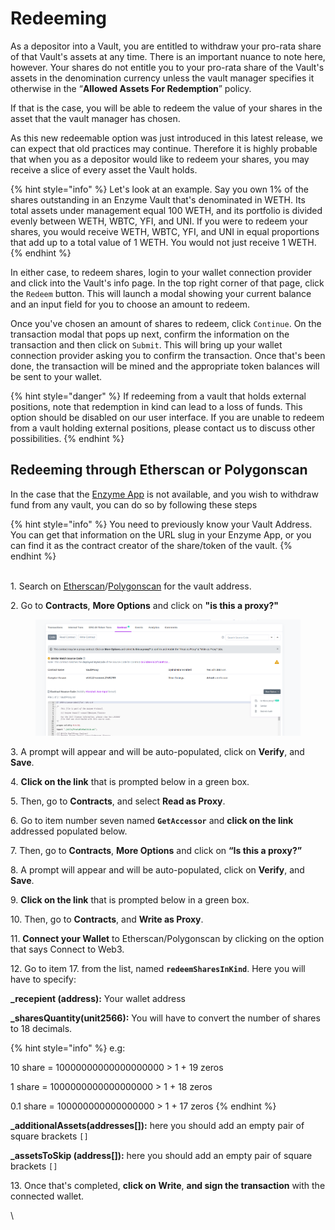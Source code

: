# Redeeming

As a depositor into a Vault, you are entitled to withdraw your pro-rata share of that Vault's assets at any time. There is an important nuance to note here, however. Your shares do not entitle you to your pro-rata share of the Vault's assets in the denomination currency unless the vault manager specifies it otherwise in the “**Allowed Assets For Redemption**” policy.

If that is the case, you will be able to redeem the value of your shares in the asset that the vault manager has chosen.&#x20;

As this new redeemable option was just introduced in this latest release, we can expect that old practices may continue. Therefore it is highly probable that when you as a depositor would like to redeem your shares, you may receive a slice of every asset the Vault holds.

{% hint style="info" %}
Let's look at an example. Say you own 1% of the shares outstanding in an Enzyme Vault that's denominated in WETH. Its total assets under management equal 100 WETH, and its portfolio is divided evenly between WETH, WBTC, YFI, and UNI. If you were to redeem your shares, you would receive WETH, WBTC, YFI, and UNI in equal proportions that add up to a total value of 1 WETH. You would not just receive 1 WETH.
{% endhint %}

In either case, to redeem shares, login to your wallet connection provider and click into the Vault's info page. In the top right corner of that page, click the `Redeem` button. This will launch a modal showing your current balance and an input field for you to choose an amount to redeem.

Once you've chosen an amount of shares to redeem, click `Continue`. On the transaction modal that pops up next, confirm the information on the transaction and then click on `Submit`. This will bring up your wallet connection provider asking you to confirm the transaction. Once that's been done, the transaction will be mined and the appropriate token balances will be sent to your wallet.

{% hint style="danger" %}
If redeeming from a vault that holds external positions, note that redemption in kind can lead to a loss of funds. This option should be disabled on our user interface. If you are unable to redeem from a vault holding external positions, please contact us to discuss other possibilities.
{% endhint %}



## Redeeming through Etherscan or Polygonscan

In the case that the [Enzyme App](https://app.enzyme.finance/) is not available, and you wish to withdraw fund from any vault, you can do so by following these steps



{% hint style="info" %}
You need to previously know your Vault Address. You can get that information on the URL slug in your Enzyme App, or you can find it as the contract creator of the share/token of the vault.
{% endhint %}

\
1\. Search on [Etherscan](https://etherscan.io/)/[Polygonscan](https://polygonscan.com/) for the vault address.

2\. Go to **Contracts**, **More Options** and click on **"is this a proxy?"**

<figure><img src=".gitbook/assets/is this a proxy.png" alt=""><figcaption></figcaption></figure>

3\. A prompt will appear and will be auto-populated, click on **Verify**, and **Save**.

4\. **Click on the link** that is prompted below in a green box.

5\. Then, go to **Contracts**, and select **Read as Proxy**.

6\. Go to item number seven named **`GetAccessor`** and **click on the link** addressed populated below.

7\. Then, go to **Contracts**, **More Options** and click on **“Is this a proxy?”**

8\. A prompt will appear and will be auto-populated, click on **Verify**, and **Save**.

9\. **Click on the link** that is prompted below in a green box.

10\. Then, go to **Contracts**, and **Write as Proxy**.

11\. **Connect your Wallet** to Etherscan/Polygonscan by clicking on the option that says Connect to Web3.

12\. Go to item 17. from the list, named **`redeemSharesInKind`**. Here you will have to specify:

**\_recepient (address):** Your wallet address

**\_sharesQuantity(unit2566):** You will have to convert the number of shares to 18 decimals.&#x20;

{% hint style="info" %}
e.g:

10 share    = 10000000000000000000 > 1 + 19 zeros

1 share    = 1000000000000000000 > 1 + 18 zeros

0.1 share = 100000000000000000 > 1 + 17 zeros
{% endhint %}

**\_additionalAssets(addresses\[]):** here you should add an empty pair of square brackets `[]`

**\_assetsToSkip (address\[]):** here you should add an empty pair of square brackets `[]`

13\. Once that's completed, **click on** **Write**, **and sign the transaction** with the connected wallet.

\


